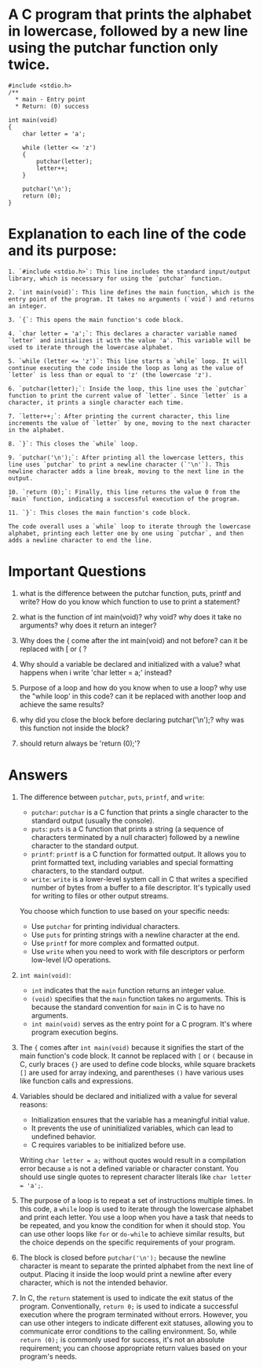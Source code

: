 # A C program that prints the alphabet in lowercase, followed by a new line using the putchar function only twice.

```
#include <stdio.h>
/**
  * main - Entry point
  * Return: (0) success

int main(void)
{
    char letter = 'a';

    while (letter <= 'z')
    {
        putchar(letter);
        letter++;
    }

    putchar('\n');
    return (0);
}
```

# Explanation to each line of the code and its purpose:

```
1. `#include <stdio.h>`: This line includes the standard input/output library, which is necessary for using the `putchar` function.

2. `int main(void)`: This line defines the main function, which is the entry point of the program. It takes no arguments (`void`) and returns an integer.

3. `{`: This opens the main function's code block.

4. `char letter = 'a';`: This declares a character variable named `letter` and initializes it with the value 'a'. This variable will be used to iterate through the lowercase alphabet.

5. `while (letter <= 'z')`: This line starts a `while` loop. It will continue executing the code inside the loop as long as the value of `letter` is less than or equal to 'z' (the lowercase 'z').

6. `putchar(letter);`: Inside the loop, this line uses the `putchar` function to print the current value of `letter`. Since `letter` is a character, it prints a single character each time.

7. `letter++;`: After printing the current character, this line increments the value of `letter` by one, moving to the next character in the alphabet.

8. `}`: This closes the `while` loop.

9. `putchar('\n');`: After printing all the lowercase letters, this line uses `putchar` to print a newline character (`'\n'`). This newline character adds a line break, moving to the next line in the output.

10. `return (0);`: Finally, this line returns the value 0 from the `main` function, indicating a successful execution of the program.

11. `}`: This closes the main function's code block.

The code overall uses a `while` loop to iterate through the lowercase alphabet, printing each letter one by one using `putchar`, and then adds a newline character to end the line.
````

# Important Questions
1. what is the difference between the putchar function, puts, printf and write?  How do you know which function to use to print a statement?

2. what is the function of int main(void)? why void? why does it take no arguments? why does it return an integer?

3. Why does the { come after the int main(void) and not before? can it be replaced with [ or ( ?

4. Why should a variable be declared and initialized with a value? 
what happens when i write 'char letter = a;' instead?

5. Purpose of a loop and how do you know when to use a loop? why use the "while loop' in this code? can it be replaced with another loop and achieve the same results?

6. why did you close the block before declaring putchar('\n');? 
why was this function not inside the block?

7. should return always be 'return (0);'?

# Answers

1. The difference between `putchar`, `puts`, `printf`, and `write`:

   - `putchar`: `putchar` is a C function that prints a single character to the standard output (usually the console).
   - `puts`: `puts` is a C function that prints a string (a sequence of characters terminated by a null character) followed by a newline character to the standard output.
   - `printf`: `printf` is a C function for formatted output. It allows you to print formatted text, including variables and special formatting characters, to the standard output.
   - `write`: `write` is a lower-level system call in C that writes a specified number of bytes from a buffer to a file descriptor. It's typically used for writing to files or other output streams.

   You choose which function to use based on your specific needs:
   - Use `putchar` for printing individual characters.
   - Use `puts` for printing strings with a newline character at the end.
   - Use `printf` for more complex and formatted output.
   - Use `write` when you need to work with file descriptors or perform low-level I/O operations.

2. `int main(void)`:
   - `int` indicates that the `main` function returns an integer value.
   - `(void)` specifies that the `main` function takes no arguments. This is because the standard convention for `main` in C is to have no arguments.
   - `int main(void)` serves as the entry point for a C program. It's where program execution begins.

3. The `{` comes after `int main(void)` because it signifies the start of the main function's code block. It cannot be replaced with `[` or `(` because in C, curly braces `{}` are used to define code blocks, while square brackets `[]` are used for array indexing, and parentheses `()` have various uses like function calls and expressions.

4. Variables should be declared and initialized with a value for several reasons:
   - Initialization ensures that the variable has a meaningful initial value.
   - It prevents the use of uninitialized variables, which can lead to undefined behavior.
   - C requires variables to be initialized before use.
   
   Writing `char letter = a;` without quotes would result in a compilation error because `a` is not a defined variable or character constant. You should use single quotes to represent character literals like `char letter = 'a';`.

5. The purpose of a loop is to repeat a set of instructions multiple times. In this code, a `while` loop is used to iterate through the lowercase alphabet and print each letter. You use a loop when you have a task that needs to be repeated, and you know the condition for when it should stop. You can use other loops like `for` or `do-while` to achieve similar results, but the choice depends on the specific requirements of your program.

6. The block is closed before `putchar('\n');` because the newline character is meant to separate the printed alphabet from the next line of output. Placing it inside the loop would print a newline after every character, which is not the intended behavior.

7. In C, the `return` statement is used to indicate the exit status of the program. Conventionally, `return 0;` is used to indicate a successful execution where the program terminated without errors. However, you can use other integers to indicate different exit statuses, allowing you to communicate error conditions to the calling environment. So, while `return (0);` is commonly used for success, it's not an absolute requirement; you can choose appropriate return values based on your program's needs.
